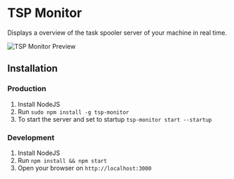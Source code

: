 # TSP Monitor

Displays a overview of the task spooler server of your machine in real time.

![TSP Monitor Preview](http://i.imgur.com/E4baKkp.png)


## Installation

### Production

1. Install NodeJS
1. Run `sudo npm install -g tsp-monitor`
1. To start the server and set to startup `tsp-monitor start --startup`
### Development

1. Install NodeJS
1. Run `npm install && npm start`
1. Open your browser on `http://localhost:3000`
